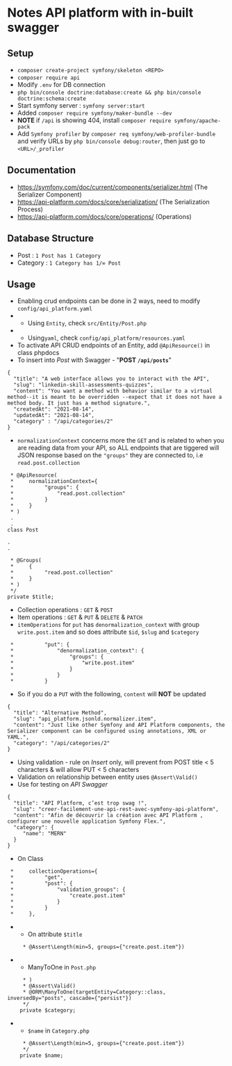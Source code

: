# Notes API platform with in-built swagger

## Setup

- `composer create-project symfony/skeleton <REPO>`
- `composer require api`
- Modify `.env` for DB connection
- `php bin/console doctrine:database:create && php bin/console doctrine:schema:create`
- Start symfony server : `symfony server:start`
- Added `composer require symfony/maker-bundle --dev`
- **NOTE** if `/api` is showing 404, install `composer require symfony/apache-pack`
- Add `Symfony profiler` by `composer req symfony/web-profiler-bundle` and verify URLs by `php bin/console debug:router`, then just go to `<URL>/_profiler`

## Documentation

- https://symfony.com/doc/current/components/serializer.html (The Serializer Component)
- https://api-platform.com/docs/core/serialization/ (The Serialization Process)
- https://api-platform.com/docs/core/operations/ (Operations)

## Database Structure

- Post : `1 Post has 1 Category`
- Category : `1 Category has 1/∞ Post`

## Usage

- Enabling crud endpoints can be done in 2 ways, need to modify `config/api_platform.yaml`
- - Using `Entity`, check `src/Entity/Post.php`
- - Using`yaml`, check `config/api_platform/resources.yaml`
- To activate API CRUD endpoints of an Entity, add `@ApiResource()` in class phpdocs
- To insert into *Post* with Swagger - "**POST `/api/posts`**"

````
{
  "title": "A web interface allows you to interact with the API",
  "slug": "linkedin-skill-assessments-quizzes",
  "content": "You want a method with behavior similar to a virtual method--it is meant to be overridden --expect that it does not have a method body. It just has a method signature.",
  "createdAt": "2021-08-14",
  "updatedAt": "2021-08-14",
  "category" : "/api/categories/2"
}
````
- `normalizationContext` concerns more the `GET` and is related to when you are reading data from your API, so ALL endpoints that are tiggered will JSON response based on the `"groups"` they are connected to, i.e `read.post.collection`

````
 * @ApiResource(
 *     normalizationContext={
 *          "groups": {
 *              "read.post.collection"
 *          }
 *     }
 * )
 .
 .
class Post

.
.

 * @Groups(
 *     {
 *          "read.post.collection"
 *     }
 * )
 */
private $title;

````

- Collection operations : `GET` & `POST`
- Item operations : `GET` & `PUT` & `DELETE` & `PATCH`
- `itemOperations` for `put` has `denormalization_context` with group `write.post.item` and so does attribute `$id`, `$slug` and `$category`

````
 *          "put": {
 *              "denormalization_context": {
 *                  "groups": {
 *                      "write.post.item"
 *                  }
 *              }
 *          }
````
- So if you do a `PUT` with the following, `content` will **NOT** be updated

````
{
  "title": "Alternative Method",
  "slug": "api_platform.jsonld.normalizer.item",
  "content": "Just like other Symfony and API Platform components, the Serializer component can be configured using annotations, XML or YAML.",
  "category": "/api/categories/2"
}
````

- Using validation - rule on *Insert* only, will prevent from POST title < 5 characters & will allow PUT < 5 characters
- Validation on relationship between entity uses `@Assert\Valid()`
- Use for testing on *API Swagger*

````
{
  "title": "API Platform, c’est trop swag !",
  "slug": "creer-facilement-une-api-rest-avec-symfony-api-platform",
  "content": "Afin de découvrir la création avec API Platform , configurer une nouvelle application Symfony Flex.",
  "category": {
     "name": "MERN"
  }
}
````


- On Class

````
 *     collectionOperations={
 *          "get",
 *          "post": {
 *              "validation_groups": {
 *                  "create.post.item"
 *              }
 *          }
 *     },
````

- - On attribute `$title`

````
     * @Assert\Length(min=5, groups={"create.post.item"})
````
- - ManyToOne in `Post.php`

````
     * )
     * @Assert\Valid()
     * @ORM\ManyToOne(targetEntity=Category::class, inversedBy="posts", cascade={"persist"})
     */
    private $category;
````

- - `$name` in `Category.php`

````
     * @Assert\Length(min=5, groups={"create.post.item"})
     */
    private $name;
````